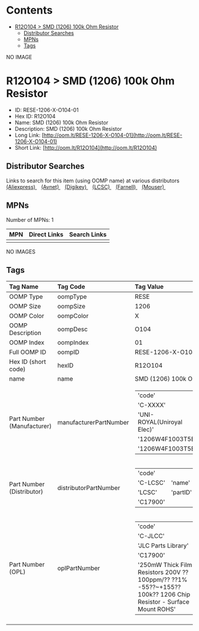 



Contents
========

* [R12O104 > SMD (1206) 100k Ohm Resistor](#r12o104--smd-1206-100k-ohm-resistor)
	* [Distributor Searches](#distributor-searches)
	* [MPNs](#mpns)
	* [Tags](#tags)
  
NO IMAGE  
# R12O104 > SMD (1206) 100k Ohm Resistor

- ID: RESE-1206-X-O104-01
- Hex ID: R12O104
- Name: SMD (1206) 100k Ohm Resistor
- Description: SMD (1206) 100k Ohm Resistor
- Long Link: [http://oom.lt/RESE-1206-X-O104-01](http://oom.lt/RESE-1206-X-O104-01)
- Short Link: [http://oom.lt/R12O104](http://oom.lt/R12O104)

## Distributor Searches
  
Links to search for this item (using OOMP name) at various distributors  
[(Aliexpress) ](https://www.aliexpress.com/wholesale?SearchText=1117SMD+1206+100k+Ohm+Resistor)&nbsp;&nbsp;&nbsp;[(Avnet) ](https://www.avnet.com/shop/us/search/SMD+1206+100k+Ohm+Resistor)&nbsp;&nbsp;&nbsp;[(Digikey) ](https://www.digikey.co.uk/en/products/result?s=SMD+1206+100k+Ohm+Resistor)&nbsp;&nbsp;&nbsp;[(LCSC) ](https://www.lcsc.com/search?q=SMD+1206+100k+Ohm+Resistor)&nbsp;&nbsp;&nbsp;[(Farnell) ](https://uk.farnell.com/search?st=SMD+1206+100k+Ohm+Resistor)&nbsp;&nbsp;&nbsp;[(Mouser) ](https://www.mouser.com/c/?q=SMD+1206+100k+Ohm+Resistor)&nbsp;&nbsp;&nbsp;
## MPNs
  
Number of MPNs: 1  

|MPN|Direct Links|Search Links|
| :--- | :--- | :--- |
||||
  
NO IMAGES  
## Tags
  

|Tag Name|Tag Code|Tag Value|
| :--- | :--- | :--- |
|OOMP Type|oompType|RESE|
|OOMP Size|oompSize|1206|
|OOMP Color|oompColor|X|
|OOMP Description|oompDesc|O104|
|OOMP Index|oompIndex|01|
|Full OOMP ID|oompID|RESE-1206-X-O104-01|
|Hex ID (short code)|hexID|R12O104|
|name|name|SMD (1206) 100k Ohm Resistor|
|Part Number (Manufacturer)|manufacturerPartNumber|<table><tr><td>'code'</td></tr><tr><td> 'C-XXXX'</td><td> 'name'</td></tr><tr><td> 'UNI-ROYAL(Uniroyal Elec)'</td><td> 'partID'</td></tr><tr><td> '1206W4F1003T5E'</td><td> 'partName'</td></tr><tr><td> '1206W4F1003T5E'</td></tr></table>|
|Part Number (Distributor)|distributorPartNumber|<table><tr><td>'code'</td></tr><tr><td> 'C-LCSC'</td><td> 'name'</td></tr><tr><td> 'LCSC'</td><td> 'partID'</td></tr><tr><td> 'C17900'</td></tr></table>|
|Part Number (OPL)|oplPartNumber|<table><tr><td>'code'</td></tr><tr><td> 'C-JLCC'</td><td> 'name'</td></tr><tr><td> 'JLC Parts Library'</td><td> 'partID'</td></tr><tr><td> 'C17900'</td><td> 'partName'</td></tr><tr><td> '250mW Thick Film Resistors 200V ??100ppm/?? ??1% -55??~+155?? 100k?? 1206  Chip Resistor - Surface Mount ROHS'</td></tr></table>|
||||
